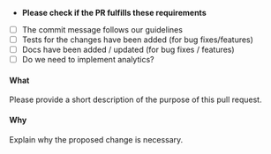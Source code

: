 * **Please check if the PR fulfills these requirements**
- [ ] The commit message follows our guidelines
- [ ] Tests for the changes have been added (for bug fixes/features)
- [ ] Docs have been added / updated (for bug fixes / features)
- [ ] Do we need to implement analytics?

#### What
Please provide a short description of the purpose of this pull request.

#### Why
Explain why the proposed change is necessary.
